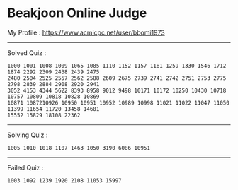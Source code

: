 # Beakjoon Online Judge

My Profile : https://www.acmicpc.net/user/bbomi1973

---

Solved Quiz : 
```
1000 1001 1008 1009 1065 1085 1110 1152 1157 1181 1259 1330 1546 1712 1874 2292 2309 2438 2439 2475
2480 2504 2525 2557 2562 2588 2609 2675 2739 2741 2742 2751 2753 2775 2798 2839 2884 2908 2920 2941
3052 4153 4344 5622 8393 8958 9012 9498 10171 10172 10250 10430 10718 10757 10809 10818 10828 10869
10871 1087210926 10950 10951 10952 10989 10998 11021 11022 11047 11050 11399 11654 11720 13458 14681
15552 15829 18108 22362
```

---

Solving Quiz :
```
1005 1010 1018 1107 1463 1050 3190 6086 10951
```

---

Failed Quiz :
```
1003 1092 1239 1920 2108 11053 15997
```